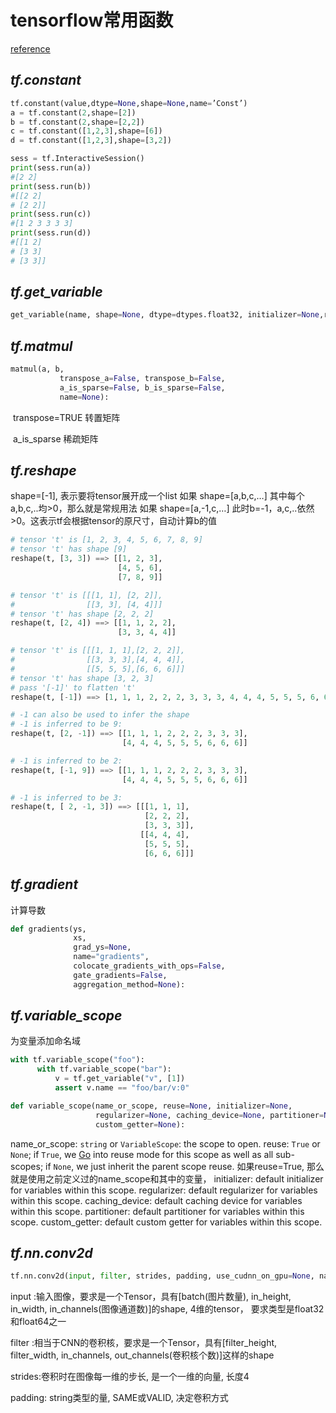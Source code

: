 #  **tensorflow常用函数**

[reference](http://blog.csdn.net/u014595019/article/details/52805444)

## *tf.constant*

```python
tf.constant(value,dtype=None,shape=None,name=’Const’) 
a = tf.constant(2,shape=[2])
b = tf.constant(2,shape=[2,2])
c = tf.constant([1,2,3],shape=[6])
d = tf.constant([1,2,3],shape=[3,2])

sess = tf.InteractiveSession()
print(sess.run(a))
#[2 2]
print(sess.run(b))
#[[2 2]
# [2 2]]
print(sess.run(c))
#[1 2 3 3 3 3]
print(sess.run(d))
#[[1 2]
# [3 3]
# [3 3]]
```

## *tf.get_variable*

```python
get_variable(name, shape=None, dtype=dtypes.float32, initializer=None,regularizer=None, trainable=True, collections=None,caching_device=None, partitioner=None, validate_shape=True,custom_getter=None):
```

## *tf.matmul*

```python
matmul(a, b,
           transpose_a=False, transpose_b=False,
           a_is_sparse=False, b_is_sparse=False,
           name=None):
```

​	transpose=TRUE 转置矩阵

​	a_is_sparse 稀疏矩阵

## *tf.reshape*

shape=[-1], 表示要将tensor展开成一个list 
如果 shape=[a,b,c,…] 其中每个a,b,c,..均>0，那么就是常规用法 
如果 shape=[a,-1,c,…] 此时b=-1，a,c,..依然>0。这表示tf会根据tensor的原尺寸，自动计算b的值

```python
# tensor 't' is [1, 2, 3, 4, 5, 6, 7, 8, 9]
# tensor 't' has shape [9]
reshape(t, [3, 3]) ==> [[1, 2, 3],
                        [4, 5, 6],
                        [7, 8, 9]]

# tensor 't' is [[[1, 1], [2, 2]],
#                [[3, 3], [4, 4]]]
# tensor 't' has shape [2, 2, 2]
reshape(t, [2, 4]) ==> [[1, 1, 2, 2],
                        [3, 3, 4, 4]]

# tensor 't' is [[[1, 1, 1],[2, 2, 2]],
#                [[3, 3, 3],[4, 4, 4]],
#                [[5, 5, 5],[6, 6, 6]]]
# tensor 't' has shape [3, 2, 3]
# pass '[-1]' to flatten 't'
reshape(t, [-1]) ==> [1, 1, 1, 2, 2, 2, 3, 3, 3, 4, 4, 4, 5, 5, 5, 6, 6, 6]

# -1 can also be used to infer the shape
# -1 is inferred to be 9:
reshape(t, [2, -1]) ==> [[1, 1, 1, 2, 2, 2, 3, 3, 3],
                         [4, 4, 4, 5, 5, 5, 6, 6, 6]]

# -1 is inferred to be 2:
reshape(t, [-1, 9]) ==> [[1, 1, 1, 2, 2, 2, 3, 3, 3],
                         [4, 4, 4, 5, 5, 5, 6, 6, 6]]

# -1 is inferred to be 3:
reshape(t, [ 2, -1, 3]) ==> [[[1, 1, 1],
                              [2, 2, 2],
                              [3, 3, 3]],
                             [[4, 4, 4],
                              [5, 5, 5],
                              [6, 6, 6]]]
```

## *tf.gradient*

计算导数

```python
def gradients(ys,
              xs,
              grad_ys=None,
              name="gradients",
              colocate_gradients_with_ops=False,
              gate_gradients=False,
              aggregation_method=None):
```

## *tf.variable_scope*

为变量添加命名域

```python
with tf.variable_scope("foo"):
      with tf.variable_scope("bar"):
          v = tf.get_variable("v", [1])
          assert v.name == "foo/bar/v:0"
```

```python
def variable_scope(name_or_scope, reuse=None, initializer=None,
                   regularizer=None, caching_device=None, partitioner=None,
                   custom_getter=None):
```

name_or_scope: `string` or `VariableScope`: the scope to open. 
reuse: `True` or `None`; if `True`, we [Go](http://lib.csdn.net/base/go) into reuse mode for this scope as well as all sub-scopes; if `None`, we just inherit the parent scope reuse. 如果reuse=True, 那么就是使用之前定义过的name_scope和其中的变量， 
initializer: default initializer for variables within this scope. 
regularizer: default regularizer for variables within this scope. 
caching_device: default caching device for variables within this scope. 
partitioner: default partitioner for variables within this scope. 
custom_getter: default custom getter for variables within this scope.

## *tf.nn.conv2d*

```python
tf.nn.conv2d(input, filter, strides, padding, use_cudnn_on_gpu=None, name=None)
```

input :输入图像，要求是一个Tensor，具有[batch(图片数量), in_height, in_width, in_channels(图像通道数)]的shape, 4维的tensor， 要求类型是float32和float64之一

filter :相当于CNN的卷积核，要求是一个Tensor，具有[filter_height, filter_width, in_channels, out_channels(卷积核个数)]这样的shape

strides:卷积时在图像每一维的步长, 是一个一维的向量, 长度4

padding: string类型的量, SAME或VALID, 决定卷积方式

